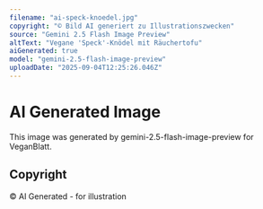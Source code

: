 ```yaml
---
filename: "ai-speck-knoedel.jpg"
copyright: "© Bild AI generiert zu Illustrationszwecken"
source: "Gemini 2.5 Flash Image Preview"
altText: "Vegane 'Speck'-Knödel mit Räuchertofu"
aiGenerated: true
model: "gemini-2.5-flash-image-preview"
uploadDate: "2025-09-04T12:25:26.046Z"
---
```


# AI Generated Image

This image was generated by gemini-2.5-flash-image-preview for VeganBlatt.

## Copyright
© AI Generated - for illustration
